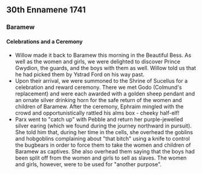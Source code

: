 ## 30th Ennamene 1741
### Baramew
#### Celebrations and a Ceremony
* Willow made it back to Baramew this morning in the Beautiful Bess. As well as the women and girls, we were delighted to discover Prince Gwydion, the guards, and the boys with them as well. Willow told us that he had picked them by Ystrad Ford on his way past.
* Upon their arrival, we were summoned to the Shrine of Sucellus for a celebration and reward ceremony. There we met Godo (Colmund's replacement) and were each awarded with a golden sheep pendant and an ornate silver drinking horn for the safe return of the women and children of Baramew. After the ceremony, Ephraim mingled with the crowd and opportunistically rattled his alms box - cheeky half-elf!
* Parx went to "catch up" with Pebble and return her purple-jewelled silver earing (which we found during the journey northward in pursuit). She told him that, during her time in the cells, she overhead the goblins and hobgoblins complaining about "that bitch" using a knife to control the bugbears in order to force them to take the women and children of Baramew as captives. She also overhead them saying that the boys had been split off from the women and girls to sell as slaves. The women and girls, however, were to be used for "another purpose".
